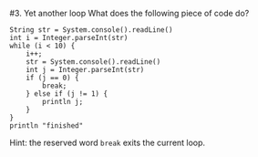 #3. Yet another loop
What does the following piece of code do?
```
String str = System.console().readLine()
int i = Integer.parseInt(str)
while (i < 10) {
    i++;
    str = System.console().readLine()
    int j = Integer.parseInt(str)
    if (j == 0) {
        break;
    } else if (j != 1) {
        println j;
    }
}
println "finished"
```
Hint: the reserved word ```break``` exits the current loop.